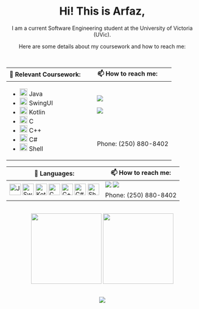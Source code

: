 <div align="center">
  <h1> Hi! This is Arfaz,</h1>
  <p>I am a current Software Engineering student at the University of Victoria (UVic).</p>
  <p>Here are some details about my coursework and how to reach me:</p>
</div>
<br>
  </table>
</div>
 
 
 <table>
    <thead>
        <tr>
            <th colspan = 1>🌱 Relevant Coursework:</th>
            <th colspan = 1>📫 How to reach me:</th>
        </tr>
    </thead>
    <tbody>
        <tr>
            <td rowspan=5>
                <ul>
                    <li><img src="https://cdn.jsdelivr.net/gh/devicons/devicon/icons/java/java-original.svg" alt="Java" width="20" height="20"> Java</li>
                    <li><img src="https://cdn.jsdelivr.net/gh/devicons/devicon/icons/java/java-original.svg" alt="Swing" width="20" height="20"> SwingUI</li>
                    <li><img src="https://cdn.jsdelivr.net/gh/devicons/devicon/icons/kotlin/kotlin-original.svg" alt="Kotlin" width="20" height="20"> Kotlin</li>
                    <li><img src="https://cdn.jsdelivr.net/gh/devicons/devicon/icons/c/c-original.svg" alt="C" width="20" height="20"> C</li>
                    <li><img src="https://cdn.jsdelivr.net/gh/devicons/devicon/icons/cplusplus/cplusplus-original.svg" alt="C++" width="20" height="20"> C++</li>
                    <li><img src="https://cdn.jsdelivr.net/gh/devicons/devicon/icons/csharp/csharp-original.svg" alt="C#" width="20" height="20"> C#</li>
                    <li><img src="https://cdn.jsdelivr.net/gh/devicons/devicon/icons/bash/bash-original.svg" alt="Shell" width="20" height="20"> Shell</li>
                </ul>
            </td>
            <td colspan=3>
              <ul><a href="https://www.linkedin.com/in/arfazhxss/"><img src="https://img.shields.io/badge/linkedin-%230077B5.svg?style=for-the-badge&logo=linkedin"></a></ul>
              <ul><a href="mailto:arfazhussain@uvic.ca"><img src="https://img.shields.io/badge/email-%23D14836.svg?style=for-the-badge&logo=gmail&logoColor=white"></a></ul>
            </td>
        </tr>
        <tr>
            <td colspan=2>
               <ul>Phone: (250) 880-8402</ul>
            </td>
        </tr>
    </tbody>
</table>

<table>
    <thead>
        <tr>
            <th colspan="1">🌱 Languages:</th>
            <th colspan="1">📫 How to reach me:</th>
        </tr>
    </thead>
    <tbody>
        <tr>
            <td rowspan =5>
                <img src="https://cdn.jsdelivr.net/gh/devicons/devicon/icons/java/java-original.svg" alt="Java" width="30" height="30">
                <img src="https://cdn.jsdelivr.net/gh/devicons/devicon/icons/java/java-original.svg" alt="Swing" width="30" height="30">
                <img src="https://cdn.jsdelivr.net/gh/devicons/devicon/icons/kotlin/kotlin-original.svg" alt="Kotlin" width="30" height="30">
                <img src="https://cdn.jsdelivr.net/gh/devicons/devicon/icons/c/c-original.svg" alt="C" width="30" height="30">
                <img src="https://cdn.jsdelivr.net/gh/devicons/devicon/icons/cplusplus/cplusplus-original.svg" alt="C++" width="30" height="30">
                <img src="https://cdn.jsdelivr.net/gh/devicons/devicon/icons/csharp/csharp-original.svg" alt="C#" width="30" height="30">
                <img src="https://cdn.jsdelivr.net/gh/devicons/devicon/icons/bash/bash-original.svg" alt="Shell" width="30" height="30">
            </td>
            <td>
                <a href="https://www.linkedin.com/in/arfazhxss/"><img src="https://img.shields.io/badge/linkedin-%230077B5.svg?style=for-the-badge&logo=linkedin"></a>
                <a href="mailto:arfazhussain@uvic.ca"><img src="https://img.shields.io/badge/email-%23D14836.svg?style=for-the-badge&logo=gmail&logoColor=white"></a>
            </td>
        </tr>
        <tr>
            <td colspan="2">
                Phone: (250) 880-8402
            </td>
        </tr>
    </tbody>
</table>



<br>
<div align="center">
  <img src="https://github-readme-stats.vercel.app/api/top-langs?username=arfazhxss&layout=compact&theme=algolia&show_icons=true" height = "185"/> </img>
  <img src="https://github-readme-stats.vercel.app/api?username=arfazhxss&theme=algolia&show_icons=true" height = "185"/>
</div>
<br>
<p align="center">
  <a href="https://www.arfazhxss.com"><img src="https://img.shields.io/badge/website-%231a73e8.svg?style=for-the-badge&logo=google-chrome&logoColor=white"></a>
  

</p>




<!---
arfazhuss/arfazhuss is a ✨ special ✨ repository because its `README.md` (this file) appears on your GitHub profile.
You can click the Preview link to take a look at your changes.
--->
